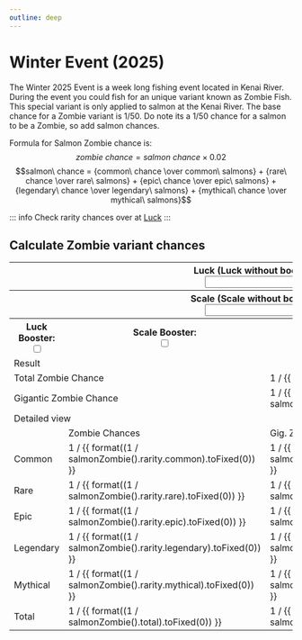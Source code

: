 ```yaml
---
outline: deep
---
```


<script setup>
  import { ref } from 'vue'

  const luck = ref(0)
  const scale = ref(0)
  const luckBoost = ref(false)
  const scaleBoost = ref(false)
  const eventBoost = ref(false)

  function boostMultiplier(boost) {
    return boost ? 2 : 1
  }

  function salmonZombie() {
    let luckc = luck.value * boostMultiplier(luckBoost.value)
    let scalec = scale.value * boostMultiplier(scaleBoost.value)
    let r = (30+(luckc*0.002))*0.01
    let e = (10+(luckc*0.004))*0.01
    let l = (4+(luckc*0.006))*0.01
    let m = (1+(luckc*0.008))*0.01
    let o = (r + e + l + m) < 1
    let g = (0.02 + (scalec * 0.001)) * 0.01
    let c = eventBoost.value ? 0.04 : 0.02
    let rarities = {
      common: o ? ((1 - (r + e + l + m)) / 5) * c : 0,
      rare: o ? (r / 4) * c : ((r / (r + e + l + m)) / 4) * c,
      epic: o ? (e / 3) * c : ((e / (r + e + l + m)) / 3) * c,
      legendary: o ? (l / 2) * c : ((l / (r + e + l + m)) / 2) * c,
      mythical: o ? m * c : ((m / (r + e + l + m))) * c,
    }

    let total = {
      rarity: rarities,
      rarity_gigantic: {
        common: rarities.common * g,
        rare: rarities.rare * g,
        epic: rarities.epic * g,
        legendary: rarities.legendary * g,
        mythical: rarities.mythical * g
      },
      total: rarities.common + rarities.rare + rarities.epic + rarities.legendary + rarities.mythical,
      gigantic: rarities.common * g + rarities.rare * g + rarities.epic * g + rarities.legendary * g + rarities.mythical * g
    }
    return total
  }

const format = num => String(num).replace(/(?<!\..*)(\d)(?=(?:\d{3})+(?:\.|$))/g, '$1.')

</script>

<style module>
  .label {
    font-size: x-small;
  }

  .inputBox {
    border: 1px solid var(--vp-c-default-1);
    border-radius: 4px;
    padding: .2em .6em;
  }
  
  .tableTitle {
    text-align: center; 
    vertical-align: middle;
    font-weight: bold
  }
</style>

# Winter Event (2025)
The Winter 2025 Event is a week long fishing event located in Kenai River. During the event you could fish for an unique variant known as Zombie Fish. This special variant is only applied to salmon at the Kenai River.
The base chance for a Zombie variant is 1/50. Do note its a 1/50 chance for a salmon to be a Zombie, so add salmon chances.

Formula for Salmon Zombie chance is:
$$zombie\ chance = salmon\ chance \times 0.02$$
$$salmon\ chance = {common\ chance \over common\ salmons} + {rare\ chance \over rare\ salmons} + {epic\ chance \over epic\ salmons} + {legendary\ chance \over legendary\ salmons} + {mythical\ chance \over mythical\ salmons}$$

::: info
Check rarity chances over at [Luck](../character/luck.md)
:::

## Calculate Zombie variant chances

<table>
  <tbody>
    <tr>
      <th colspan="3"><div :class="$style.label">Luck (Luck without booster):</div><input :class="$style.inputBox" v-model="luck" type="number"/></th>
    </tr>
    <tr>
      <th colspan="3"><div :class="$style.label">Scale (Scale without booster):</div><input :class="$style.inputBox" v-model="scale" type="number"/></th>
    </tr>
    <tr>
      <th><div :class="$style.label">Luck Booster:</div><input :class="$style.inputBox" v-model="luckBoost" type="checkbox"/></th>
      <th><div :class="$style.label">Scale Booster:</div><input :class="$style.inputBox" v-model="scaleBoost" type="checkbox"/></th>
      <th><div :class="$style.label">Event Booster:</div><input :class="$style.inputBox" v-model="eventBoost" type="checkbox"/></th>
    </tr>
    <tr>
      <td colspan="3" :class="$style.tableTitle">Result</td>
    </tr>
    <tr>
      <td colspan="2">Total Zombie Chance</td>
      <td>1 / {{ format((1 / salmonZombie().total).toFixed(0)) }}</td>
    </tr>
    <tr>
      <td colspan="2">Gigantic Zombie Chance</td>
      <td>1 / {{ format((1 / salmonZombie().gigantic).toFixed(0)) }}</td>
    </tr>
    <tr>
      <td colspan="3" :class="$style.tableTitle">Detailed view</td>
    </tr>
    <tr>
      <td></td>
      <td>Zombie Chances</td>
      <td>Gig. Zombie Chances</td>
    </tr>
    <tr>
      <td>Common</td>
      <td>1 / {{ format((1 / salmonZombie().rarity.common).toFixed(0)) }}</td>
      <td>1 / {{ format((1 / salmonZombie().rarity_gigantic.common).toFixed(0)) }}</td>
    </tr>
    <tr>
      <td>Rare</td>
      <td>1 / {{ format((1 / salmonZombie().rarity.rare).toFixed(0)) }}</td>
      <td>1 / {{ format((1 / salmonZombie().rarity_gigantic.rare).toFixed(0)) }}</td>
    </tr>
    <tr>
      <td>Epic</td>
      <td>1 / {{ format((1 / salmonZombie().rarity.epic).toFixed(0)) }}</td>
      <td>1 / {{ format((1 / salmonZombie().rarity_gigantic.epic).toFixed(0)) }}</td>
    </tr>
    <tr>
      <td>Legendary</td>
      <td>1 / {{ format((1 / salmonZombie().rarity.legendary).toFixed(0)) }}</td>
      <td>1 / {{ format((1 / salmonZombie().rarity_gigantic.legendary).toFixed(0)) }}</td>
    </tr>
    <tr>
      <td>Mythical</td>
      <td>1 / {{ format((1 / salmonZombie().rarity.mythical).toFixed(0)) }}</td>
      <td>1 / {{ format((1 / salmonZombie().rarity_gigantic.mythical).toFixed(0)) }}</td>
    </tr>
    <tr>
      <td>Total</td>
      <td>1 / {{ format((1 / salmonZombie().total).toFixed(0)) }}</td>
      <td>1 / {{ format((1 / salmonZombie().gigantic).toFixed(0)) }}</td>
    </tr>
  </tbody>
</table>